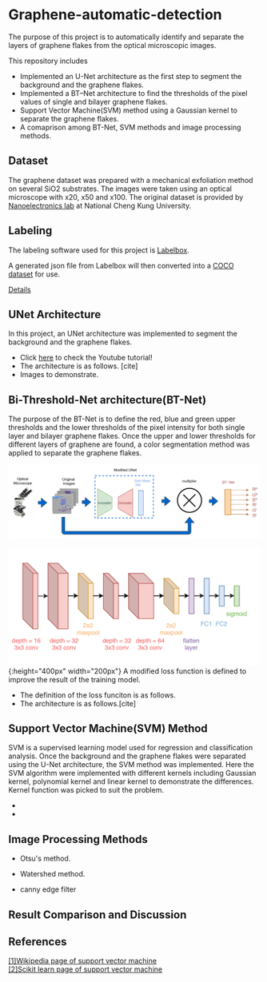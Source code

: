 # Graphene-automatic-detection

The purpose of this project is to automatically identify and separate the layers of graphene flakes from the optical microscopic images. 


This repository includes
- Implemented an U-Net architecture as the first step to segment the background and the graphene flakes.
- Implemented a BT–Net architecture to find the thresholds of the pixel values of single and bilayer graphene flakes.
- Support Vector Machine(SVM) method using a Gaussian kernel to separate the graphene flakes.
- A comaprison among BT-Net, SVM methods and image processing methods.


## Dataset 
The graphene dataset was prepared with a mechanical exfoliation method on several SiO2 substrates. The images were taken using an optical microscope with x20, x50 and x100. 
The original dataset is provided by [Nanoelectronics lab](http://nano.phys.ncku.edu.tw) at National Cheng Kung University.


## Labeling 
The labeling software used for this project is [Labelbox](https://labelbox.com).   

A generated json file from Labelbox will then converted into a [COCO dataset](https://cocodataset.org/#home) for use.

[Details]()

## UNet Architecture
In this project, an UNet architecture was implemented to segment the background and the graphene flakes.   
- Click [here](https://www.youtube.com/watch?v=2nHsBEQst7g) to check the Youtube tutorial!   
- The architecture is as follows. [cite]  
- Images to demonstrate.


## Bi-Threshold-Net architecture(BT-Net)
The purpose of the BT-Net is to define the red, blue and green upper thresholds and the lower thresholds of the pixel intensity for both single layer and bilayer graphene flakes. Once the upper and lower thresholds for different layers of graphene are found, a color segmentation method was applied to separate the graphene flakes.    


![](/images/graphene_process.png)

![](/images/BTNet.png){:height="400px" width="200px"}
A modified loss function is defined to improve the result of the training model. 

- The definition of the loss funciton is as follows. 
- The architecture is as follows.[cite]


## Support Vector Machine(SVM) Method
SVM is a supervised learning model used for regression and classification analysis. Once the background and the graphene flakes were separated using the U-Net architecture, the SVM method was implemented. Here the SVM algorithm were implemented with different kernels including Gaussian kernel, polynomial kernel and linear kernel to demonstrate the differences. Kernel function was picked to  suit the problem. 

- 
- 


## Image Processing Methods

- Otsu's method.  

- Watershed method.
- canny edge filter

## Result Comparison and Discussion


## References
[[1]Wikipedia page of support vector machine](https://en.wikipedia.org/wiki/Support_vector_machine)   
[[2]Scikit learn page of support vector machine](https://scikit-learn.org/stable/modules/svm.html) 
